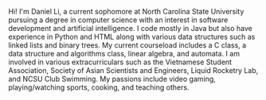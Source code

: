 Hi! I'm Daniel Li, a current sophomore at North Carolina State University pursuing a degree in computer science with an interest in software development and artificial intelligence.
I code mostly in Java but also have experience in Python and HTML along with various data structures such as linked lists and binary trees.
My current courseload includes a C class, a data structure and algorithms class, linear algebra, and automata.
I am involved in various extracurriculars such as the Vietnamese Student Association, Society of Asian Scientists and Engineers, Liquid Rocketry Lab, and NCSU Club Swimming.
My passions include video gaming, playing/watching sports, cooking, and teaching others.
